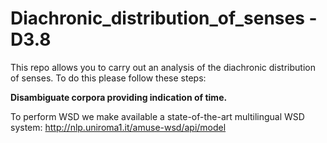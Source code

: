 # Diachronic_distribution_of_senses - D3.8

This repo allows you to carry out an analysis of the diachronic distribution of senses. To do this please follow these steps:

**Disambiguate corpora providing indication of time.** 

To perform WSD we make available a state-of-the-art multilingual WSD system: http://nlp.uniroma1.it/amuse-wsd/api/model
